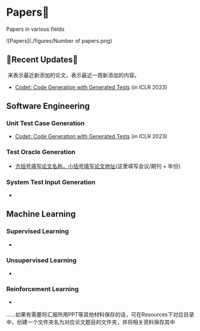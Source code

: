 # Papers📕

Papers in various fields

![Papers](./figures/Number of papers.png)

## 🎊Recent Updates🎊

​	来表示最近新添加的论文，表示最近一周新添加的内容。

- [Codet: Code Generation with Generated Tests](https://openreview.net/pdf?id=ktrw68Cmu9c) (in ICLR 2023)

## Software Engineering

### Unit Test Case Generation

- [Codet: Code Generation with Generated Tests](https://openreview.net/pdf?id=ktrw68Cmu9c) (in ICLR 2023)

### Test Oracle Generation

- [方括号填写论文名称，小括号填写论文地址](填写论文地址)(这里填写会议/期刊 + 年份)

### System Test Input Generation

- 

## Machine Learning

### Supervised Learning

- 

### Unsupervised Learning

- 

### Reinforcement Learning

- 



……如果有需要将汇报所用PPT等其他材料保存的话，可在Resources下对应目录中，创建一个文件夹名为对应论文题目的文件夹，并将相关资料保存其中
